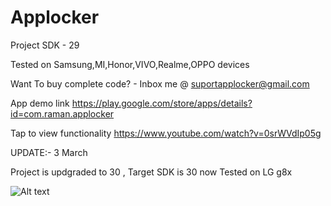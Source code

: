 # Applocker

Project SDK - 29

Tested on Samsung,MI,Honor,VIVO,Realme,OPPO devices

Want To buy complete code? - Inbox me @ suportapplocker@gmail.com



App demo link
https://play.google.com/store/apps/details?id=com.raman.applocker

Tap to view functionality
https://www.youtube.com/watch?v=0srWVdIp05g

UPDATE:- 3 March

Project is updgraded to 30 , Target SDK is 30 now 
Tested on LG g8x

![Alt text](https://github.com/quicklearner4991/Applocker/blob/master/20200802_004648.gif)

